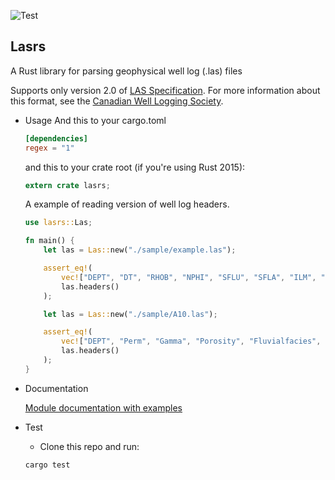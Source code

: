 ![Test](https://github.com/laslibs/lasrs/workflows/Test/badge.svg?branch=master)

## Lasrs

A Rust library for parsing geophysical well log (.las) files

Supports only version 2.0 of [LAS Specification](https://www.cwls.org/wp-content/uploads/2017/02/Las2_Update_Feb2017.pdf). For more information about this format, see the [Canadian Well Logging Society](http://www.cwls.org).

- Usage
  And this to your cargo.toml

  ```toml
  [dependencies]
  regex = "1"

  ```

  and this to your crate root (if you're using Rust 2015):

  ```rust
  extern crate lasrs;
  ```

  A example of reading version of well log headers.

  ```rust
  use lasrs::Las;

  fn main() {
      let las = Las::new("./sample/example.las");

      assert_eq!(
          vec!["DEPT", "DT", "RHOB", "NPHI", "SFLU", "SFLA", "ILM", "ILD"],
          las.headers()
      );

      let las = Las::new("./sample/A10.las");

      assert_eq!(
          vec!["DEPT", "Perm", "Gamma", "Porosity", "Fluvialfacies", "NetGross"],
          las.headers()
      );
  }
  ```

- Documentation

  [Module documentation with examples](https://doc.rs/lasrs)

- Test

  - Clone this repo and run:

  ```sh
  cargo test
  ```
